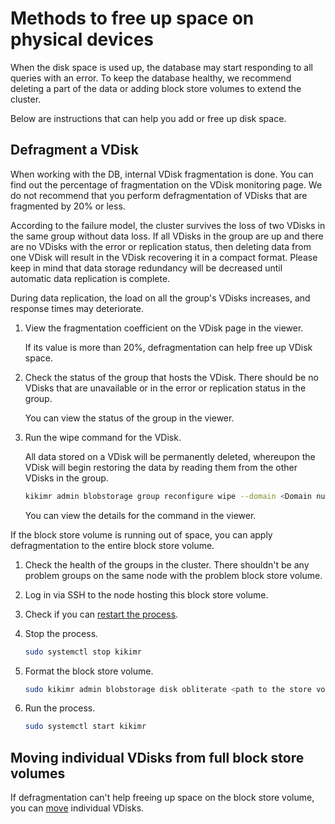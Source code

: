 # Methods to free up space on physical devices

When the disk space is used up, the database may start responding to all queries with an error. To keep the database healthy, we recommend deleting a part of the data or adding block store volumes to extend the cluster.

Below are instructions that can help you add or free up disk space.

## Defragment a VDisk

When working with the DB, internal VDisk fragmentation is done. You can find out the percentage of fragmentation on the VDisk monitoring page. We do not recommend that you perform defragmentation of VDisks that are fragmented by 20% or less.

According to the failure model, the cluster survives the loss of two VDisks in the same group without data loss. If all VDisks in the group are up and there are no VDisks with the error or replication status, then deleting data from one VDisk will result in the VDisk recovering it in a compact format. Please keep in mind that data storage redundancy will be decreased until automatic data replication is complete.

During data replication, the load on all the group's VDisks increases, and response times may deteriorate.

1. View the fragmentation coefficient on the VDisk page in the viewer.

   If its value is more than 20%, defragmentation can help free up VDisk space.

2. Check the status of the group that hosts the VDisk. There should be no VDisks that are unavailable or in the error or replication status in the group.

    You can view the status of the group in the viewer.

3. Run the wipe command for the VDisk.

    All data stored on a VDisk will be permanently deleted, whereupon the VDisk will begin restoring the data by reading them from the other VDisks in the group.

    ```bash
    kikimr admin blobstorage group reconfigure wipe --domain <Domain number> --node <Node ID> --pdisk <pdisk-id> --vslot <Slot number>
    ```

    You can view the details for the command in the viewer.

If the block store volume is running out of space, you can apply defragmentation to the entire block store volume.

1. Check the health of the groups in the cluster. There shouldn't be any problem groups on the same node with the problem block store volume.

2. Log in via SSH to the node hosting this block store volume.

3. Check if you can [restart the process](node_restarting.md#restart_process).

4. Stop the process.

    ```bash
    sudo systemctl stop kikimr
    ```

5. Format the block store volume.

    ```bash
    sudo kikimr admin blobstorage disk obliterate <path to the store volume part label>
    ```

6. Run the process.

    ```bash
    sudo systemctl start kikimr
    ```

## Moving individual VDisks from full block store volumes

If defragmentation can't help freeing up space on the block store volume, you can [move](moving_vdisks.md#moving_disk) individual VDisks.
